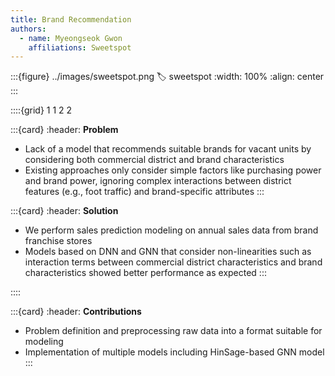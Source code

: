 ```yaml
---
title: Brand Recommendation
authors:
  - name: Myeongseok Gwon
    affiliations: Sweetspot
---
```


:::{figure} ../images/sweetspot.png
:label: sweetspot
:width: 100%
:align: center
:::

::::{grid} 1 1 2 2

:::{card}
:header: **Problem**
- Lack of a model that recommends suitable brands for vacant units by considering both commercial district and brand characteristics
- Existing approaches only consider simple factors like purchasing power and brand power, ignoring complex interactions between district features (e.g., foot traffic) and brand-specific attributes
:::

:::{card}
:header: **Solution**
- We perform sales prediction modeling on annual sales data from brand franchise stores
- Models based on DNN and GNN that consider non-linearities such as interaction terms between commercial district characteristics and brand characteristics showed better performance as expected
:::

::::

:::{card}
:header: **Contributions**
- Problem definition and preprocessing raw data into a format suitable for modeling
- Implementation of multiple models including HinSage-based GNN model
::: 